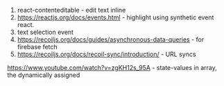 1. react-contenteditable - edit text inline
2. https://reactjs.org/docs/events.html - highlight using synthetic event react.
3. text selection event
4. https://recoiljs.org/docs/guides/asynchronous-data-queries - for firebase fetch
5. https://recoiljs.org/docs/recoil-sync/introduction/ - URL syncs

https://www.youtube.com/watch?v=zgKH12s_95A - state-values in array, the dynamically assigned

